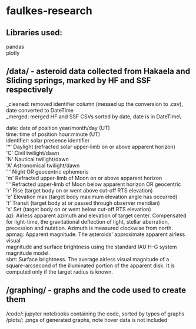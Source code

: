 # faulkes-research
## Libraries used:
  pandas\
  plotly

## /data/ - asteroid data collected from Hakaela and Sliding springs, marked by HF and SSF respectively
  _cleaned: removed identifier column (messed up the conversion to .csv), date converted to DateTime\
  _merged: merged HF and SSF CSVs sorted by date, date is in DateTime\
  
  date: date of position year/month/day (UT)\
  time: time of position hour:minute (UT)\
  identifier: solar presence identifier\
   '*'  Daylight (refracted solar upper-limb on or above apparent horizon)\
   'C'  Civil twilight/dawn\
   'N'  Nautical twilight/dawn\
   'A'  Astronomical twilight/dawn\
   ' '  Night OR geocentric ephemeris\
   'm'  Refracted upper-limb of Moon on or above apparent horizon\
   ' '  Refracted upper-limb of Moon below apparent horizon OR geocentric\
   'r'  Rise          (target body on or went above cut-off RTS elevation)\
   'e'  Elevation max (target body maximum elevation angle has occurred)\
   't'  Transit       (target body at or passed through observer meridian)\
   's'  Set           (target body on or went below cut-off RTS elevation)\
  azi: Airless apparent azimuth and elevation of target center. Compensated\
   for light-time, the gravitational deflection of light, stellar aberration,\
   precession and nutation. Azimuth is measured clockwise from north.\
  apmag: Apparent magnitude. The asteroids' approximate apparent airless visual\
   magnitude and surface brightness using the standard IAU H-G system magnitude model.\
  sbrt: Surface brightness. The average airless visual magnitude of a\
   square-arcsecond of the illuminated portion of the apparent disk. It is\
   computed only if the target radius is known.


## /graphing/ - graphs and the code used to create them
  /code/: jupyter notebooks containing the code, sorted by types of graphs\
  /plots/: .pngs of generated graphs, note hover data is not included
